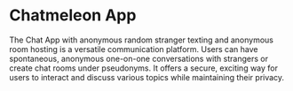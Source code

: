 # Chatmeleon App
 The Chat App with anonymous random stranger texting and anonymous room hosting is a versatile communication platform. Users can have spontaneous, anonymous one-on-one conversations with strangers or create chat rooms under pseudonyms. It offers a secure, exciting way for users to interact and discuss various topics while maintaining their privacy.

